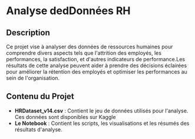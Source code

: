 # Analyse dedDonnées RH

## Description
Ce projet vise à analyser des données de ressources humaines pour comprendre divers aspects tels que l'attrition des employés, les performances, la satisfaction,
et d'autres indicateurs de performance.Les résultats de cette analyse peuvent aider à prendre des décisions éclairées pour améliorer la rétention
des employés et optimiser les performances au sein de l'organisation.

## Contenu du Projet

- **HRDataset_v14.csv** : Contient le jeu de données utilisés pour l'analyse. Ces données sont disponibles sur Kaggle
- **Le Notebook** : Contient les scripts, les visualisations et les résumés des résultats d'analyse.

